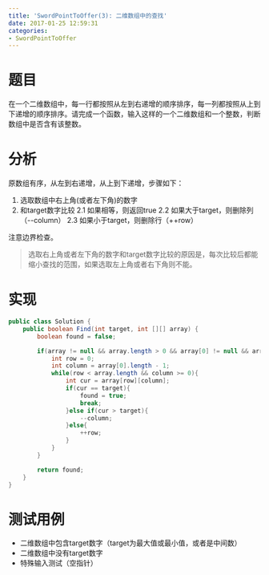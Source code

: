 ```yaml
---
title: 'SwordPointToOffer(3): 二维数组中的查找'
date: 2017-01-25 12:59:31
categories:
- SwordPointToOffer
---
```


# 题目
在一个二维数组中，每一行都按照从左到右递增的顺序排序，每一列都按照从上到下递增的顺序排序。请完成一个函数，输入这样的一个二维数组和一个整数，判断数组中是否含有该整数。

# 分析
原数组有序，从左到右递增，从上到下递增，步骤如下：
1. 选取数组中右上角(或者左下角)的数字
2. 和target数字比较
    2.1 如果相等，则返回true
    2.2 如果大于target，则删除列（--column）
    2.3 如果小于target，则删除行（++row）

注意边界检查。
> 选取右上角或者左下角的数字和target数字比较的原因是，每次比较后都能缩小查找的范围，如果选取左上角或者右下角则不能。

# 实现
```java
public class Solution {
    public boolean Find(int target, int [][] array) {
        boolean found = false;

        if(array != null && array.length > 0 && array[0] != null && array[0].length > 0){
            int row = 0;
            int column = array[0].length - 1;
            while(row < array.length && column >= 0){
                int cur = array[row][column];
                if(cur == target){
                    found = true;
                    break;
                }else if(cur > target){
                    --column;
                }else{
                    ++row;
                }
            }
        }

        return found;
    }
}
```

# 测试用例
* 二维数组中包含target数字（target为最大值或最小值，或者是中间数）
* 二维数组中没有target数字
* 特殊输入测试（空指针）